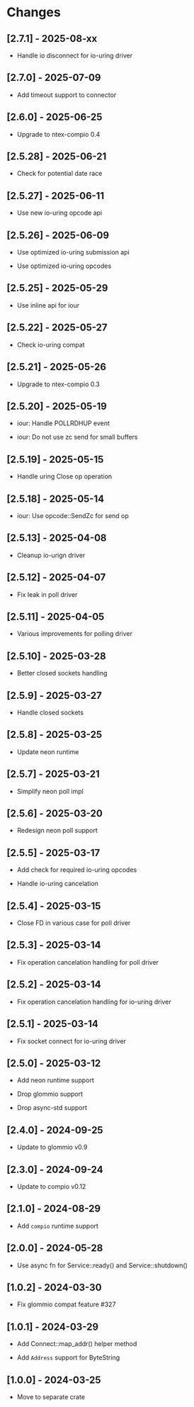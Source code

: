 # Changes

## [2.7.1] - 2025-08-xx

* Handle io disconnect for io-uring driver

## [2.7.0] - 2025-07-09

* Add timeout support to connector

## [2.6.0] - 2025-06-25

* Upgrade to ntex-compio 0.4

## [2.5.28] - 2025-06-21

* Check for potential date race

## [2.5.27] - 2025-06-11

* Use new io-uring opcode api

## [2.5.26] - 2025-06-09

* Use optimized io-uring submission api

* Use optimized io-uring opcodes

## [2.5.25] - 2025-05-29

* Use inline api for iour

## [2.5.22] - 2025-05-27

* Check io-uring compat

## [2.5.21] - 2025-05-26

* Upgrade to ntex-compio 0.3

## [2.5.20] - 2025-05-19

* iour: Handle POLLRDHUP event

* iour: Do not use zc send for small buffers

## [2.5.19] - 2025-05-15

* Handle uring Close op operation

## [2.5.18] - 2025-05-14

* iour: Use opcode::SendZc for send op

## [2.5.13] - 2025-04-08

* Cleanup io-urign driver

## [2.5.12] - 2025-04-07

* Fix leak in poll driver

## [2.5.11] - 2025-04-05

* Various improvements for polling driver

## [2.5.10] - 2025-03-28

* Better closed sockets handling

## [2.5.9] - 2025-03-27

* Handle closed sockets

## [2.5.8] - 2025-03-25

* Update neon runtime

## [2.5.7] - 2025-03-21

* Simplify neon poll impl

## [2.5.6] - 2025-03-20

* Redesign neon poll support

## [2.5.5] - 2025-03-17

* Add check for required io-uring opcodes

* Handle io-uring cancelation

## [2.5.4] - 2025-03-15

* Close FD in various case for poll driver

## [2.5.3] - 2025-03-14

* Fix operation cancelation handling for poll driver

## [2.5.2] - 2025-03-14

* Fix operation cancelation handling for io-uring driver

## [2.5.1] - 2025-03-14

* Fix socket connect for io-uring driver

## [2.5.0] - 2025-03-12

* Add neon runtime support

* Drop glommio support

* Drop async-std support

## [2.4.0] - 2024-09-25

* Update to glommio v0.9

## [2.3.0] - 2024-09-24

* Update to compio v0.12

## [2.1.0] - 2024-08-29

* Add `compio` runtime support

## [2.0.0] - 2024-05-28

* Use async fn for Service::ready() and Service::shutdown()

## [1.0.2] - 2024-03-30

* Fix glommio compat feature #327

## [1.0.1] - 2024-03-29

* Add Connect::map_addr() helper method

* Add `Address` support for ByteString

## [1.0.0] - 2024-03-25

* Move to separate crate
